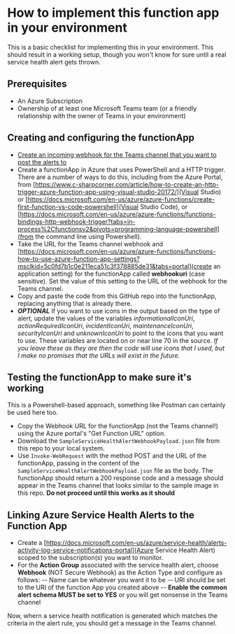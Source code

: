 # How to implement this function app in your environment

This is a basic checklist for implementing this in your environment.  This should result in a working setup, though you won't know for sure until a real service health alert gets thrown.

## Prerequisites

- An Azure Subscription
- Ownership of at least one Microsoft Teams team (or a friendly relationship with the owner of Teams in your environment)

## Creating and configuring the functionApp

- [Create an incoming webhook for the Teams channel that you want to post the alerts to](https://docs.microsoft.com/en-us/microsoftteams/platform/webhooks-and-connectors/how-to/add-incoming-webhook?msclkid=36e57ebfc0e111ecabd007f617cbd546)
- Create a functionApp in Azure that uses PowerShell and a HTTP trigger.  There are a number of ways to do this, including from the Azure Portal, from [https://www.c-sharpcorner.com/article/how-to-create-an-http-trigger-azure-function-app-using-visual-studio-20172/](Visual Studio) or [https://docs.microsoft.com/en-us/azure/azure-functions/create-first-function-vs-code-powershell](Visual Studio Code), or [https://docs.microsoft.com/en-us/azure/azure-functions/functions-bindings-http-webhook-trigger?tabs=in-process%2Cfunctionsv2&pivots=programming-language-powershell](from the command line using Powershell).
- Take the URL for the Teams channel webhook and [https://docs.microsoft.com/en-us/azure/azure-functions/functions-how-to-use-azure-function-app-settings?msclkid=5c0fd7b1c0e211eca51c3f378885de31&tabs=portal](create an application setting) for the functionApp called **webhookuri** (case sensitive).  Set the value of this setting to the URL of the webhook for the Teams channel.
- Copy and paste the code from this GitHub repo into the functionApp, replacing anything that is already there.
- ***OPTIONAL*** If you want to use icons in the output based on the type of alert, update the values of the variables *informationalIconUri*, *actionRequiredIconUri*, *incidentIconUri*, *maintenanceIconUri*, *securityIconUri* and *unknownIconUri* to point to the icons that you want to use.  These variables are located on or near line 70 in the source.  *If you leave these as they are then the code will use icons that I used, but I make no promises that the URLs will exist in the future.*

## Testing the functionApp to make sure it's working

This is a Powershell-based approach, something like Postman can certainly be used here too.

- Copy the Webhook URL for the functionApp (not the Teams channel!) using the Azure portal's "Get Function URL" option.
- Download the `SampleServiceHealthAlertWebhookPayload.json` file from this repo to your local system.
- Use `Invoke-WebRequest` with the method POST and the URL of the functionApp, passing in the content of the `SampleServiceHealthAlertWebhookPayload.json` file as the body.  The functionApp should return a 200 response code and a message should appear in the Teams channel that looks similar to the sample image in this repo.  **Do not proceed until this works as it should**

## Linking Azure Service Health Alerts to the Function App

- Create a [https://docs.microsoft.com/en-us/azure/service-health/alerts-activity-log-service-notifications-portal](Azure Service Health Alert) scoped to the subscription(s) you want to monitor.
- For the **Action Group** associated with the service health alert, choose **Webhook** (NOT Secure Webhook) as the Action Type and configure as follows:
-- Name can be whatever you want it to be
-- URI should be set to the URI of the function App you created above
-- **Enable the common alert schema MUST be set to YES** or you will get nonsense in the Teams channel

Now, whern a service health notification is generated which matches the criteria in the alert rule, you should get a message in the Teams channel.

